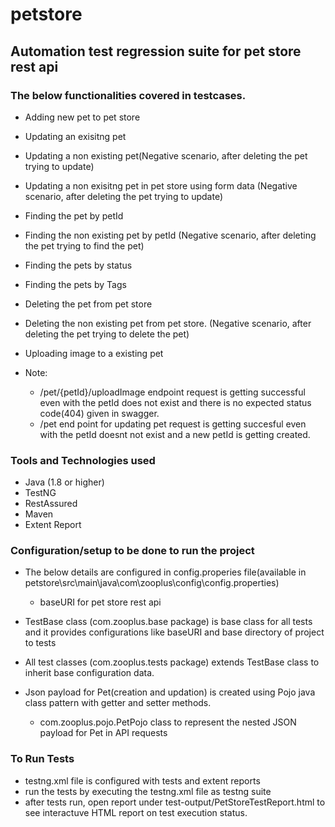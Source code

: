# petstore


## Automation test regression suite for pet store rest api

### The below functionalities covered in testcases.

* Adding new pet to pet store
* Updating an exisitng pet
* Updating a non existing pet(Negative scenario, after deleting the pet trying to update)
* Updating a non exisitng pet in pet store using form data (Negative scenario, after deleting the pet trying to update)
* Finding the pet by petId
* Finding the non existing pet by petId (Negative scenario, after deleting the pet trying to find the pet)
* Finding the pets by status
* Finding the pets by Tags
* Deleting the pet from pet store
* Deleting the non existing pet from pet store. (Negative scenario, after deleting the pet trying to delete the pet)
* Uploading image to a existing pet


* Note: 
	* /pet/{petId}/uploadImage endpoint request is getting successful even with the petId does not exist and there is no expected status code(404) given in swagger.
	* /pet end point for updating pet request is getting succesful even with  the petId doesnt not exist and a new petId is getting created.



### Tools and Technologies used

* Java (1.8 or higher)
* TestNG
* RestAssured
* Maven
* Extent Report

### Configuration/setup to be done to run the project

* The below details are configured in config.properies file(available in petstore\src\main\java\com\zooplus\config\config.properties)
	* baseURI for pet store rest api

* TestBase class (com.zooplus.base package) is base class for all tests and it provides configurations like baseURI and base directory of project to tests
* All test classes (com.zooplus.tests package) extends TestBase class to inherit base configuration data.
* Json payload for Pet(creation and updation) is created using Pojo java class pattern with getter and setter methods.
	* com.zooplus.pojo.PetPojo class to represent the nested JSON payload for Pet in API requests

### To Run Tests
* testng.xml file is configured with tests and extent reports
* run the tests by executing the testng.xml file as testng suite
* after tests run, open report under test-output/PetStoreTestReport.html to see interactuve HTML report on test execution status.


